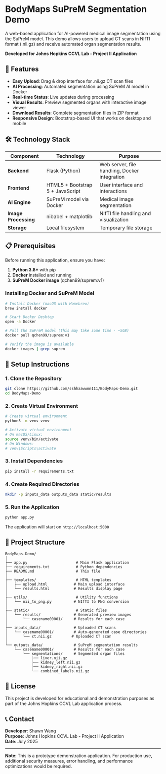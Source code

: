 # BodyMaps SuPreM Segmentation Demo

A web-based application for AI-powered medical image segmentation using the SuPreM model. This demo allows users to upload CT scans in NIfTI format (.nii.gz) and receive automated organ segmentation results.

**Developed for Johns Hopkins CCVL Lab - Project II Application**

## 🚀 Features

- **Easy Upload**: Drag & drop interface for .nii.gz CT scan files
- **AI Processing**: Automated segmentation using SuPreM AI model in Docker
- **Real-time Status**: Live updates during processing
- **Visual Results**: Preview segmented organs with interactive image viewer
- **Download Results**: Complete segmentation files in ZIP format
- **Responsive Design**: Bootstrap-based UI that works on desktop and mobile

## 🛠 Technology Stack

| Component | Technology | Purpose |
|-----------|------------|---------|
| **Backend** | Flask (Python) | Web server, file handling, Docker integration |
| **Frontend** | HTML5 + Bootstrap 5 + JavaScript | User interface and interactions |
| **AI Engine** | SuPreM model via Docker | Medical image segmentation |
| **Image Processing** | nibabel + matplotlib | NIfTI file handling and visualization |
| **Storage** | Local filesystem | Temporary file storage |

## 📋 Prerequisites

Before running this application, ensure you have:

1. **Python 3.8+** with pip
2. **Docker** installed and running
3. **SuPreM Docker image** (qchen99/suprem:v1)

### Installing Docker and SuPreM Model

```bash
# Install Docker (macOS with Homebrew)
brew install docker

# Start Docker Desktop
open -a Docker

# Pull the SuPreM model (this may take some time - ~5GB)
docker pull qchen99/suprem:v1

# Verify the image is available
docker images | grep suprem
```

## 🔧 Setup Instructions

### 1. Clone the Repository

```bash
git clone https://github.com/sshhaawwnn111/BodyMaps-Demo.git
cd BodyMaps-Demo
```

### 2. Create Virtual Environment

```bash
# Create virtual environment
python3 -m venv venv

# Activate virtual environment
# On macOS/Linux:
source venv/bin/activate
# On Windows:
# venv\Scripts\activate
```

### 3. Install Dependencies

```bash
pip install -r requirements.txt
```

### 4. Create Required Directories

```bash
mkdir -p inputs_data outputs_data static/results
```

### 5. Run the Application

```bash
python app.py
```

The application will start on `http://localhost:5000`

## 📁 Project Structure

```
BodyMaps-Demo/
│
├── app.py                      # Main Flask application
├── requirements.txt            # Python dependencies
├── README.md                   # This file
│
├── templates/                  # HTML templates
│   ├── upload.html            # Main upload interface
│   └── results.html           # Results display page
│
├── utils/                      # Utility functions
│   └── nii_to_png.py          # NIfTI to PNG conversion
│
├── static/                     # Static files
│   └── results/               # Generated preview images
│       └── casename00001/     # Results for each case
│
├── inputs_data/               # Uploaded CT scans
│   └── casename00001/         # Auto-generated case directories
│       └── ct.nii.gz         # Uploaded CT scan
│
└── outputs_data/              # SuPreM segmentation results
    └── casename00001/         # Results for each case
        └── segmentations/     # Segmented organ files
            ├── liver.nii.gz
            ├── kidney_left.nii.gz
            ├── kidney_right.nii.gz
            └── combined_labels.nii.gz
```

## 📄 License

This project is developed for educational and demonstration purposes as part of the Johns Hopkins CCVL Lab application process.

## 📞 Contact

**Developer**: Shawn Wang  
**Purpose**: Johns Hopkins CCVL Lab - Project II Application  
**Date**: July 2025

---

**Note**: This is a prototype demonstration application. For production use, additional security measures, error handling, and performance optimizations would be required.